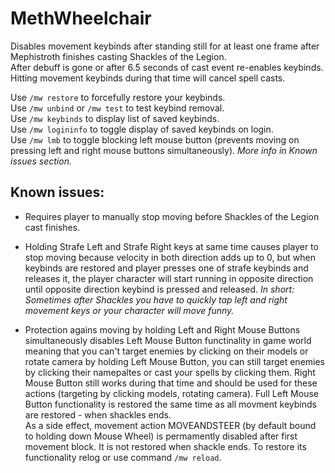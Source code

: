 # MethWheelchair

Disables movement keybinds after standing still for at least one frame after Mephistroth finishes casting Shackles of the Legion.<br>
After debuff is gone or after 6.5 seconds of cast event re-enables keybinds.<br>
Hitting movement keybinds during that time will cancel spell casts.


Use ``/mw restore`` to forcefully restore your keybinds.<br>
Use ``/mw unbind`` or ``/mw test`` to test keybind removal.<br>
Use ``/mw keybinds`` to display list of saved keybinds.<br>
Use ``/mw logininfo`` to toggle display of saved keybinds on login.<br>
Use ``/mw lmb`` to toggle blocking left mouse button (prevents moving on pressing left and right mouse buttons simultaneously). *More info in Known issues section.*<br>


## Known issues:

- Requires player to manually stop moving before Shackles of the Legion cast finishes.

- Holding Strafe Left and Strafe Right keys at same time causes player to stop moving because velocity in both direction adds up to 0, but when keybinds are restored and player presses one of strafe keybinds and releases it, the player character will start running in opposite direction until opposite direction keybind is pressed and released. *In short: Sometimes after Shackles you have to quickly tap left and right movement keys or your character will move funny.*

- Protection agains moving by holding Left and Right Mouse Buttons simultaneously disables Left Mouse Button functinality in game world meaning that you can't target enemies by clicking on their models or rotate camera by holding Left Mouse Button, you can still target enemies by clicking their namepaltes or cast your spells by clicking them. Right Mouse Button still works during that time and should be used for these actions (targeting by clicking models, rotating camera). Full Left Mouse Button functionality is restored the same time as all movment keybinds are restored - when shackles ends.<br>As a side effect, movement action MOVEANDSTEER (by default bound to holding down Mouse Wheel) is permamently disabled after first movement block. It is not restored when shackle ends. To restore its functionality relog or use command ``/mw reload``.

